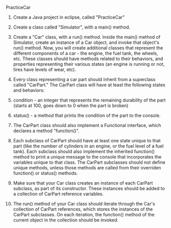 PracticeCar

1. Create a Java project in eclipse, called "PracticeCar"
2. Create a class called "Simulator", with a main() method.
3. Create a "Car" class, with a run() method.
Inside the main() method of Simulator, create an instance of a Car object, and invoke that object's run() method.
Now, you will create additional classes that represent the different components of a car - the engine, the fuel tank, the wheels, etc. These classes should have methods related to their behaviors, and properties representing their various states (an engine is running or not, tires have levels of wear, etc).

1. Every class representing a car part should inherit from a superclass called "CarPart." The CarPart class will have at least the following states and behaviors:
  1. condition - an integer that represents the remaining durability of the part (starts at 100, goes down to 0 when the part is broken)
  2. status() - a method that prints the condition of the part to the console.

2. The CarPart class should also implement a Functional interface, which declares a method "function()".
3. Each subclass of CarPart should have at least one state unique to that part (like the number of cylinders in an engine, or the fuel level of a fuel tank). Each subclass should also implement the inherited function() method to print a unique message to the console that incorporates the variables unique to that class. The CarPart subclasses should not define unique methods, unless those methods are called from their overriden function() or status() methods.
4. Make sure that your Car class creates an instance of each CarPart subclass, as part of its constructor. These instances should be added to a collection of CarPart reference variables.
5. The run() method of your Car class should iterate through the Car's collection of CarPart references, which stores the instances of the CarPart subclasses. On each iteration, the function() method of the current object in the collection should be invoked.
